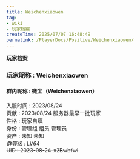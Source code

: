 ```yaml
---
title: Weichenxiaowen
tag: 
- wiki
- 玩家档案
createTime: 2025/07/07 16:48:49
permalink: /PlayerDocs/Positive/Weichenxiaowen/
---
```

**玩家档案**  
### 玩家昵称 : Weichenxiaowen  
#### 群内昵称 : 微尘（Weichenxiaowen）  
入服时间 : 2023/08/24  
贡献 : 2023/08/24 服务器最早一批玩家  
性格 : 玩家自填  
身份 : 管理组 组员 管理员  
资产 : 未知 未知  
_群等级 : LV64_  
~~UID : 2023-08-24-x2Bwbfwi~~